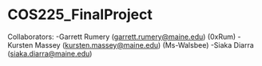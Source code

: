# COS225_FinalProject

Collaborators:
-Garrett Rumery (garrett.rumery@maine.edu) (0xRum)
-Kursten Massey (kursten.massey@maine.edu) (Ms-Walsbee)
-Siaka Diarra (siaka.diarra@maine.edu)
